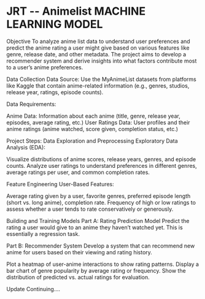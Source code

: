 # JRT -- Animelist MACHINE LEARNING MODEL

Objective
To analyze anime list data to understand user preferences and predict the anime rating a user might give based on various features like genre, release date, and other metadata. The project aims to develop a recommender system and derive insights into what factors contribute most to a user’s anime preferences.

Data Collection
Data Source: Use the MyAnimeList datasets from platforms like Kaggle that contain anime-related information (e.g., genres, studios, release year, ratings, episode counts).

Data Requirements:

Anime Data: Information about each anime (title, genre, release year, episodes, average rating, etc.)
User Ratings Data: User profiles and their anime ratings (anime watched, score given, completion status, etc.)

Project Steps:
Data Exploration and Preprocessing
Exploratory Data Analysis (EDA):

Visualize distributions of anime scores, release years, genres, and episode counts.
Analyze user ratings to understand preferences in different genres, average ratings per user, and common completion rates.

Feature Engineering
User-Based Features:

Average rating given by a user, favorite genres, preferred episode length (short vs. long anime), completion rate.
Frequency of high or low ratings to assess whether a user tends to rate conservatively or generously.

Building and Training Models
Part A: Rating Prediction Model
Predict the rating a user would give to an anime they haven’t watched yet. This is essentially a regression task.

Part B: Recommender System
Develop a system that can recommend new anime for users based on their viewing and rating history.

Plot a heatmap of user-anime interactions to show rating patterns.
Display a bar chart of genre popularity by average rating or frequency.
Show the distribution of predicted vs. actual ratings for evaluation.

Update Continuing....

